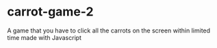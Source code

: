 # carrot-game-2
 A game that you have to click all the carrots on the screen within limited time made with Javascript
